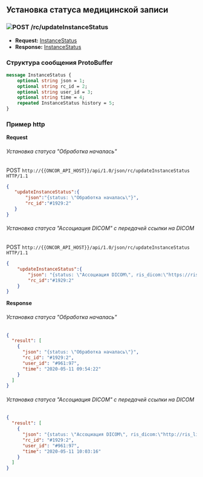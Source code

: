 ## Установка статуса медицинской записи

### ![POST](../../../img/post.png) /rc/updateInstanceStatus
* **Request:** [InstanceStatus](../../../types/types.md#com.siams.med.api.InstanceStatus)
* **Response:** [InstanceStatus](../../../types/types.md#com.siams.med.api.InstanceStatus)

### Структура сообщения ProtoBuffer

```proto
message InstanceStatus {
    optional string json = 1;
    optional string rc_id = 2;
    optional string user_id = 3;
    optional string time = 4;
    repeated InstanceStatus history = 5;
}
```
### Пример http

**Request**
###### Установка статуса "Обработка началась"
POST `http://{{ONCOR_API_HOST}}/api/1.0/json/rc/updateInstanceStatus HTTP/1.1`
```json
{
   "updateInstanceStatus":{
       "json":"{status: \"Обработка началась\"}",
       "rc_id":"#1929:2"
   }
}
```

###### Установка статуса "Ассоциация DICOM" c передачей ссылки на DICOM 
POST `http://{{ONCOR_API_HOST}}/api/1.0/json/rc/updateInstanceStatus HTTP/1.1`
```json
{
    "updateInstanceStatus":{
        "json": "{status: \"Ассоциация DICOM\", ris_dicom:\"https://ris_link_dicom/?dicom=abc\"}",
        "rc_id":"#1929:2"
    }
}
```

**Response**

###### Установка статуса "Обработка началась"

```json
{
  "result": [
    {
      "json": "{status: \"Обработка началась\"}",
      "rc_id": "#1929:2",
      "user_id": "#961:97",
      "time": "2020-05-11 09:54:22"
    }
  ]
}
```
###### Установка статуса "Ассоциация DICOM" c передачей ссылки на DICOM 
```json
{
  "result": [
    {
      "json": "{status: \"Ассоциация DICOM\", ris_dicom:\"http://ris_link_dicom\"}",
      "rc_id": "#1929:2",
      "user_id": "#961:97",
      "time": "2020-05-11 10:03:16"
    }
  ]
}
```
